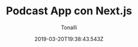 ---
title: 'Podcast App con Next.js'
date: 2019-03-20T19:38:43.543Z
description: 'Con esta aplicación web me introduje en el framework de Next.js y empece a coner su funcionanmiento.'
author: 'Tonalli'
twitterUser: 'TuentyFaiv'
banner: ./cover.png 
color: '#8756CA'
url: 'https://podcasts-tf.now.sh/'
---
